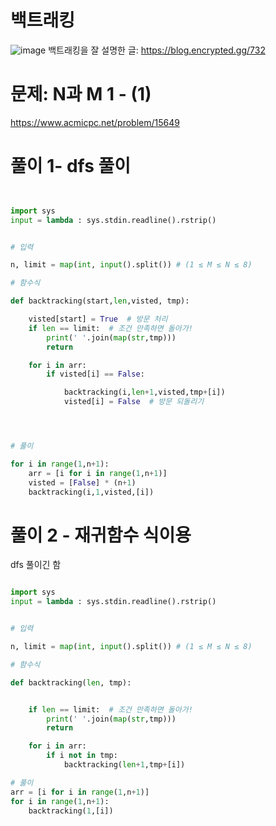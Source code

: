 # 백트래킹
![image](https://user-images.githubusercontent.com/87055456/139840984-5349e72e-7cfb-4d85-b41a-e5dd3868dbc2.png)
백트래킹을 잘 설명한 글: https://blog.encrypted.gg/732
# 문제: N과 M 1 - (1)
https://www.acmicpc.net/problem/15649


# 풀이 1- dfs 풀이
  
``` python


import sys
input = lambda : sys.stdin.readline().rstrip()


# 입력

n, limit = map(int, input().split()) # (1 ≤ M ≤ N ≤ 8)

# 함수식

def backtracking(start,len,visted, tmp):

    visted[start] = True  # 방문 처리
    if len == limit:  # 조건 만족하면 돌아가!
        print(' '.join(map(str,tmp)))
        return

    for i in arr:
        if visted[i] == False:

            backtracking(i,len+1,visted,tmp+[i])
            visted[i] = False  # 방문 되돌리기




# 풀이

for i in range(1,n+1):
    arr = [i for i in range(1,n+1)]
    visted = [False] * (n+1)
    backtracking(i,1,visted,[i])

```

# 풀이 2 - 재귀함수 식이용

dfs 풀이긴 함
``` python

import sys
input = lambda : sys.stdin.readline().rstrip()


# 입력

n, limit = map(int, input().split()) # (1 ≤ M ≤ N ≤ 8)

# 함수식

def backtracking(len, tmp):


    if len == limit:  # 조건 만족하면 돌아가!
        print(' '.join(map(str,tmp)))
        return

    for i in arr:
        if i not in tmp:
            backtracking(len+1,tmp+[i])

# 풀이
arr = [i for i in range(1,n+1)]
for i in range(1,n+1):
    backtracking(1,[i])

```

